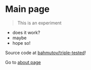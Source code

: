 # Main page
> This is an experiment

- does it work?
- maybe
- hope so!

Source code at [bahmutov/triple-tested](https://github.com/bahmutov/triple-tested/)!

Go to [about page](./about.md)
